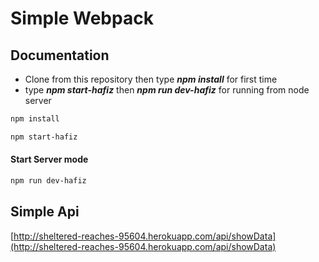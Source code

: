 # Simple Webpack


## Documentation
- Clone from this repository then type ___npm install___ for first time
- type ___npm start-hafiz___ then ___npm run dev-hafiz___ for running from node server

```bash
npm install
```

```bash
npm start-hafiz
```

#### Start Server mode
```bash
npm run dev-hafiz
```



## Simple Api
[http://sheltered-reaches-95604.herokuapp.com/api/showData](http://sheltered-reaches-95604.herokuapp.com/api/showData)




